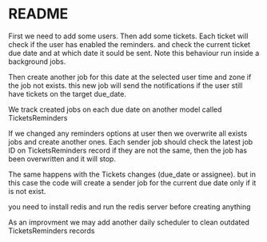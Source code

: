# README

First we need to add some users.
Then add some tickets. Each ticket will check if the user has enabled the reminders. and check the current ticket due date and at which date it sould be sent. Note this behaviour run inside a background jobs.

Then create another job for this date at the selected user time and zone if the job not exists. this new job will send the notifications if the user still have tickets on the target due_date. 

We track created jobs on each due date on another model called TicketsReminders

If we changed any reminders options at user then we overwrite all exists jobs and create another ones. Each sender job should check the latest job ID on TicketsReminders record if they are not the same, then the job has been overwritten and it will stop.

The same happens with the Tickets changes (due_date or assignee). but in this case the code will create a sender job for the current due date only if it is not exist.

you need to install redis and run the redis server before creating anything

As an improvment we may add another daily scheduler to clean outdated TicketsReminders records